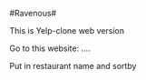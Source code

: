 #Ravenous#

This is Yelp-clone web version

Go to this website: ....

Put in restaurant name and sortby
